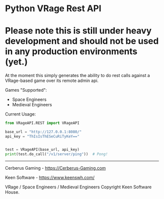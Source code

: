 # Python VRage Rest API
# Please note this is still under heavy development and should not be used in any production environments (yet.)

At the moment this simply generates the ability to do rest calls against a VRage-based game over its remote admin api.

Games "Supported":
- Space Engineers
- Medieval Engineers

Current Usage:
```python
from VRageAPI.REST import VRageAPI

base_url = "http://127.0.0.1:8080/"
api_key = "ThIsIsThESeCuRiTyKeY=="


test = VRageAPI(base_url, api_key)
print(test.do_call("/v1/server/ping"))  # Pong!
```

---
Cerberus Gaming - https://Cerberus-Gaming.com

Keen Software - https://www.keenswh.com/

VRage / Space Engineers / Medieval Engineers Copyright Keen Software House.